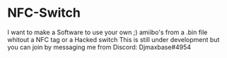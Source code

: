 # NFC-Switch

I want to make a Software to use your own ;) amiibo's from a .bin file whitout a NFC tag or a Hacked switch
This is still under development but you can join by messaging me from Discord: Djmaxbase#4954
